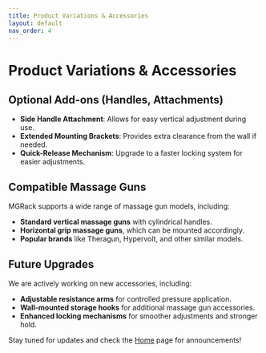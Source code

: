 ```yaml
---
title: Product Variations & Accessories
layout: default
nav_order: 4
---
```


# Product Variations & Accessories

## Optional Add-ons (Handles, Attachments)
- **Side Handle Attachment**: Allows for easy vertical adjustment during use.
- **Extended Mounting Brackets**: Provides extra clearance from the wall if needed.
- **Quick-Release Mechanism**: Upgrade to a faster locking system for easier adjustments.

## Compatible Massage Guns
MGRack supports a wide range of massage gun models, including:
- **Standard vertical massage guns** with cylindrical handles.
- **Horizontal grip massage guns**, which can be mounted accordingly.
- **Popular brands** like Theragun, Hypervolt, and other similar models.

## Future Upgrades
We are actively working on new accessories, including:
- **Adjustable resistance arms** for controlled pressure application.
- **Wall-mounted storage hooks** for additional massage gun accessories.
- **Enhanced locking mechanisms** for smoother adjustments and stronger hold.

Stay tuned for updates and check the [Home](home.md) page for announcements!